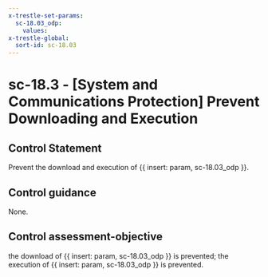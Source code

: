 ```yaml
---
x-trestle-set-params:
  sc-18.03_odp:
    values:
x-trestle-global:
  sort-id: sc-18.03
---
```


# sc-18.3 - \[System and Communications Protection\] Prevent Downloading and Execution

## Control Statement

Prevent the download and execution of {{ insert: param, sc-18.03_odp }}.

## Control guidance

None.

## Control assessment-objective

the download of {{ insert: param, sc-18.03_odp }} is prevented;
the execution of {{ insert: param, sc-18.03_odp }} is prevented.
